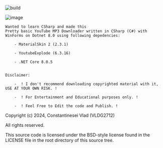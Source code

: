 ![build](https://github.com/VLDG2712/YT2MP3Sharp/actions/workflows/dotnet.yml/badge.svg)

<img src="https://i.ibb.co/X3rY6RJ/image.png" alt="image" border="0"></a>



    Wanted to learn CSharp and made this
    Pretty basic YouTube MP3 Downloader written in CSharp (C#) with WinForms on Dotnet 8.0 using following depedencies:
       
        - MaterialSkin 2 (2.3.1)
        
        - YoutubeExplode (6.3.16)
        
        - .NET Core 8.0.5


    Disclaimer:

        -  ! I don't recommend downloading copyrighted material with it, USE AT YOUR OWN RISK. !

        -  ! For Entertainment and Educational purposes only. !

        -  ! Feel Free to Edit the code and Publish. !


Copyright (c) 2024, Constantinesei Vlad (VLDG2712)

All rights reserved.

This source code is licensed under the BSD-style license found in the
LICENSE file in the root directory of this source tree. 
